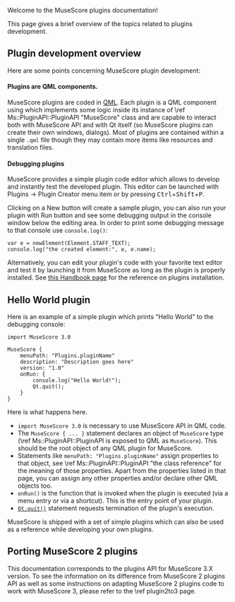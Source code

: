 Welcome to the MuseScore plugins documentation!

This page gives a brief overview of the topics related to plugins development.

## Plugin development overview

Here are some points concerning MuseScore plugin development:

#### Plugins are QML components.
MuseScore plugins are coded in
[QML](https://doc.qt.io/qt-5/qmlapplications.html#what-is-qml).
Each plugin is a QML component using which implements some logic inside its
instance of \ref Ms::PluginAPI::PluginAPI "MuseScore" class and are capable to
interact both with MuseScore API and with Qt itself (so MuseScore plugins can
create their own windows, dialogs). Most of plugins are contained within a
single `.qml` file though they may contain more items like resources and
translation files.

#### Debugging plugins
MuseScore provides a simple plugin code editor which allows to develop and
instantly test the developed plugin. This editor can be launched with Plugins →
Plugin Creator menu item or by pressing
<kbd>Ctrl</kbd>+<kbd>Shift</kbd>+<kbd>P</kbd>.

Clicking on a New button will create a sample plugin, you can also run your
plugin with Run button and see some debugging output in the console window below
the editing area. In order to print some debugging message to that console use
`console.log()`:
```
var e = newElement(Element.STAFF_TEXT);
console.log("the created element:", e, e.name);
```

Alternatively, you can edit your plugin's code with your favorite text editor
and test it by launching it from MuseScore as long as the plugin is properly
installed. See [this Handbook
page](https://musescore.org/en/handbook/plugins#installation)
for the reference on plugins installation.

## Hello World plugin

Here is an example of a simple plugin which prints "Hello World" to the
debugging console:
```
import MuseScore 3.0

MuseScore {
    menuPath: "Plugins.pluginName"
    description: "Description goes here"
    version: "1.0"
    onRun: {
        console.log("Hello World!");
        Qt.quit();
    }
}
```

Here is what happens here.

- `import MuseScore 3.0` is necessary to use MuseScore API in QML code.
- The `MuseScore { ... }` statement declares an object of `MuseScore` type (\ref
Ms::PluginAPI::PluginAPI is exposed to QML as `MuseScore`). This should be
the root object of any QML plugin for MuseScore.
- Statements like `menuPath: "Plugins.pluginName"` assign properties to that
object, see \ref
Ms::PluginAPI::PluginAPI "the class reference" for the meaning of those
properties. Apart from the properties listed in that page, you can assign any
other properties and/or declare other QML objects too.
- `onRun()` is the function that is invoked when the plugin is executed (via a
menu entry or via a shortcut). This is the entry point of your plugin.
- [`Qt.quit()`](https://doc.qt.io/qt-5/qml-qtqml-qt.html#quit-method) statement
requests termination of the plugin's execution.

MuseScore is shipped with a set of simple plugins which can also be used as
a reference while developing your own plugins.

## Porting MuseScore 2 plugins
This documentation corresponds to the plugins API for MuseScore 3.X version.
To see the information on its difference from MuseScore 2 plugins API as well
as some instructions on adapting MuseScore 2 plugins code to work with
MuseScore 3, please refer to the \ref plugin2to3 page.
